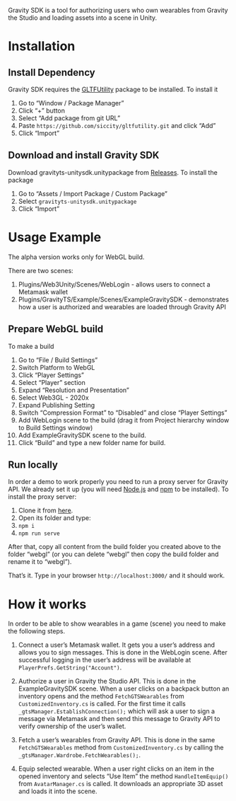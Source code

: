 Gravity SDK is a tool for authorizing users who own wearables from Gravity the Studio and loading assets into a scene in Unity.

# Installation

## Install Dependency
Gravity SDK requires the [GLTFUtility](https://github.com/Siccity/GLTFUtility) package to be installed. To install it 
1. Go to “Window / Package Manager”
2. Click “+” button
3. Select “Add package from git URL”
4. Paste `https://github.com/siccity/gltfutility.git` and click “Add”
5. Click “Import”

## Download and install Gravity SDK
Download gravityts-unitysdk.unitypackage from [Releases](https://github.com/Gravity-Studio-Digital-Wear/unity-sdk/releases). To install the package
1. Go to “Assets / Import Package / Custom Package”
2. Select `gravityts-unitysdk.unitypackage`
3. Click “Import”

# Usage Example

The alpha version works only for WebGL build.

There are two scenes:
1. Plugins/Web3Unity/Scenes/WebLogin - allows users to connect a Metamask wallet
2. Plugins/GravityTS/Example/Scenes/ExampleGravitySDK - demonstrates how a user is authorized and wearables are loaded through Gravity API

## Prepare WebGL build

To make a build
1. Go to “File / Build Settings”
2. Switch Platform to WebGL
3. Click “Player Settings”
4. Select “Player” section
5. Expand “Resolution and Presentation”
6. Select Web3GL - 2020x
7. Expand Publishing Setting
8. Switch “Compression Format” to “Disabled” and close “Player Settings”
9. Add WebLogin scene to the build (drag it from Project hierarchy window to Build Settings window)
10. Add ExampleGravitySDK scene to the build.
11. Click “Build” and type a new folder name for build.

## Run locally

In order a demo to work properly you need to run a proxy server for Gravity API. We already set it up (you will need [Node.js](https://nodejs.org/en/) and [npm](https://www.npmjs.com/) to be installed). To install the proxy server:
1. Clone it from [here](https://github.com/stfy/webgl-serve).
2. Open its folder and type:
  1. `npm i`
  2. `npm run serve`

After that, copy all content from the build folder you created above to the folder “webgl” (or you can delete “webgl” then copy the build folder and rename it to “webgl”).

That’s it. Type in your browser `http://localhost:3000/` and it should work.

# How it works

In order to be able to show wearables in a game (scene) you need to make the following steps.

1. Connect a user’s Metamask wallet. It gets you a user’s address and allows you to sign messages. This is done in the WebLogin scene. After successful logging in the user’s address will be available at `PlayerPrefs.GetString("Account")`.

2. Authorize a user in Gravity the Studio API. This is done in the ExampleGravitySDK scene. When a user clicks on a backpack button an inventory opens and the method `FetchGTSWearables` from `CustomizedInventory.cs` is called. For the first time it calls `_gtsManager.EstablishConnection();` which will ask a user to sign a message via Metamask and then send this message to Gravity API to verify ownership of the user’s wallet.

3. Fetch a user’s wearables from Gravity API. This is done in the same `FetchGTSWearables` method from `CustomizedInventory.cs` by calling the `_gtsManager.Wardrobe.FetchWearables();`.

4. Equip selected wearable. When a user right clicks on an item in the opened inventory and selects “Use Item” the method `HandleItemEquip()` from `AvatarManager.cs` is called. It downloads an appropriate 3D asset and loads it into the scene.
